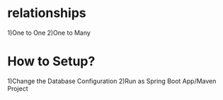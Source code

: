 # relationships
1)One to One
2)One to Many

# How to Setup?
1)Change the Database Configuration
2)Run as Spring Boot App/Maven Project
